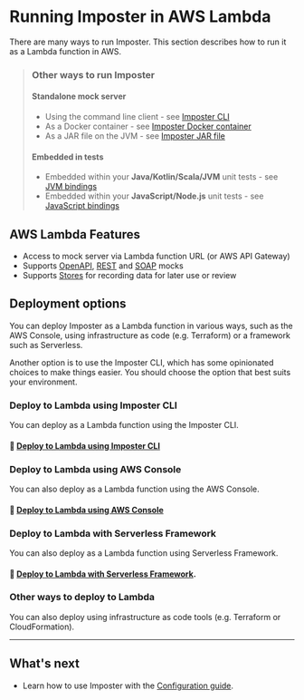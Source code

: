 # Running Imposter in AWS Lambda

There are many ways to run Imposter. This section describes how to run it as a Lambda function in AWS.

> ### Other ways to run Imposter
> 
> #### Standalone mock server
> 
> - Using the command line client - see [Imposter CLI](./run_imposter_cli.md)
> - As a Docker container - see [Imposter Docker container](./run_imposter_docker.md)
> - As a JAR file on the JVM - see [Imposter JAR file](./run_imposter_jar.md)
> 
> #### Embedded in tests
> 
> - Embedded within your **Java/Kotlin/Scala/JVM** unit tests - see [JVM bindings](./embed_jvm.md)
> - Embedded within your **JavaScript/Node.js** unit tests - see [JavaScript bindings](https://github.com/gatehill/imposter-js)

## AWS Lambda Features

- Access to mock server via Lambda function URL (or AWS API Gateway)
- Supports [OpenAPI](./openapi_plugin.md), [REST](./rest_plugin.md) and [SOAP](./soap_plugin.md) mocks
- Supports [Stores](./stores.md) for recording data for later use or review

## Deployment options

You can deploy Imposter as a Lambda function in various ways, such as the AWS Console, using infrastructure as code (e.g. Terraform) or a framework such as Serverless.

Another option is to use the Imposter CLI, which has some opinionated choices to make things easier. You should choose the option that best suits your environment.

### Deploy to Lambda using Imposter CLI

You can deploy as a Lambda function using the Imposter CLI.

#### 📖 [Deploy to Lambda using Imposter CLI](./deploy_aws_lambda_cli.md)

### Deploy to Lambda using AWS Console

You can also deploy as a Lambda function using the AWS Console.

#### 📖 [Deploy to Lambda using AWS Console](./deploy_aws_lambda_console.md)

### Deploy to Lambda with Serverless Framework

You can also deploy as a Lambda function using Serverless Framework.

#### 📖 [Deploy to Lambda with Serverless Framework](deploy_aws_lambda_serverless_framework.md).

### Other ways to deploy to Lambda

You can also deploy using infrastructure as code tools (e.g. Terraform or CloudFormation).

---

## What's next

- Learn how to use Imposter with the [Configuration guide](configuration.md).
